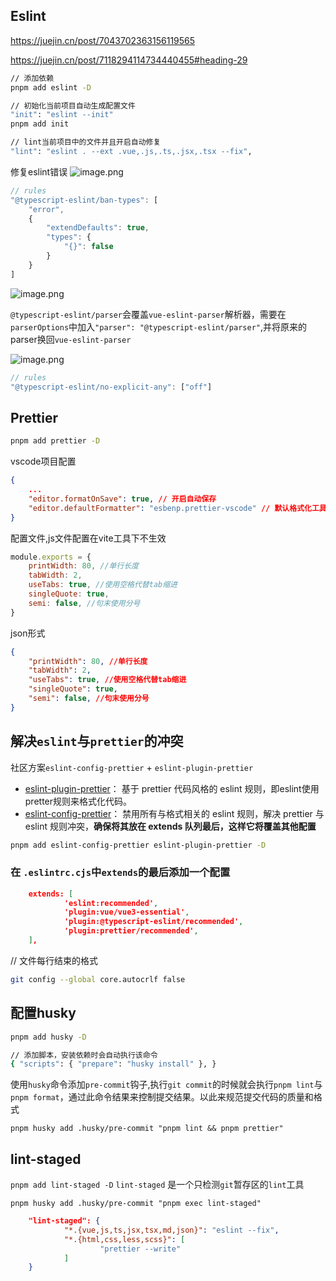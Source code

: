 ## Eslint

https://juejin.cn/post/7043702363156119565

https://juejin.cn/post/7118294114734440455#heading-29

```sh
// 添加依赖
pnpm add eslint -D

// 初始化当前项目自动生成配置文件
"init": "eslint --init"
pnpm add init

// lint当前项目中的文件并且开启自动修复
"lint": "eslint . --ext .vue,.js,.ts,.jsx,.tsx --fix",
```
修复eslint错误
![image.png](https://p6-juejin.byteimg.com/tos-cn-i-k3u1fbpfcp/aefc464540384112a886191c85c47368~tplv-k3u1fbpfcp-watermark.image?)
```cjs
// rules
"@typescript-eslint/ban-types": [
    "error",
    {
        "extendDefaults": true,
        "types": {
            "{}": false
        }
    }
]
```

![image.png](https://p6-juejin.byteimg.com/tos-cn-i-k3u1fbpfcp/49dc7a49782c40b79b51ba0808517fb9~tplv-k3u1fbpfcp-watermark.image?)

`@typescript-eslint/parser`会覆盖`vue-eslint-parser`解析器，需要在`parserOptions`中加入`"parser": "@typescript-eslint/parser"`,并将原来的parser换回`vue-eslint-parser`

![image.png](https://p3-juejin.byteimg.com/tos-cn-i-k3u1fbpfcp/eac491772a5a4a709b3b841b87ec94ef~tplv-k3u1fbpfcp-watermark.image?)

```cjs
// rules
"@typescript-eslint/no-explicit-any": ["off"]
```

## Prettier

```sh
pnpm add prettier -D
```
vscode项目配置

```json
{
    ...
    "editor.formatOnSave": true, // 开启自动保存
    "editor.defaultFormatter": "esbenp.prettier-vscode" // 默认格式化工具选择prettier
}

```
配置文件,js文件配置在vite工具下不生效
```cjs
module.exports = {
    printWidth: 80, //单行长度
    tabWidth: 2,
    useTabs: true, //使用空格代替tab缩进
    singleQuote: true,
    semi: false, //句末使用分号
}

```
json形式
```json
{
    "printWidth": 80, //单行长度
    "tabWidth": 2,
    "useTabs": true, //使用空格代替tab缩进
    "singleQuote": true,
    "semi": false, //句末使用分号
}

```


## 解决`eslint`与`prettier`的冲突

社区方案`eslint-config-prettier` + `eslint-plugin-prettier`

-   [eslint-plugin-prettier](https://link.juejin.cn?target=https%3A%2F%2Fgithub.com%2Fprettier%2Feslint-plugin-prettier "https://github.com/prettier/eslint-plugin-prettier")： 基于 prettier 代码风格的 eslint 规则，即eslint使用pretter规则来格式化代码。
-   [eslint-config-prettier](https://link.juejin.cn?target=https%3A%2F%2Fgithub.com%2Fprettier%2Feslint-config-prettier "https://github.com/prettier/eslint-config-prettier")： 禁用所有与格式相关的 eslint 规则，解决 prettier 与 eslint 规则冲突，**确保将其放在 extends 队列最后，这样它将覆盖其他配置**

  
```sh
pnpm add eslint-config-prettier eslint-plugin-prettier -D
```
### 在 `.eslintrc.cjs`中`extends`的最后添加一个配置
```json
    extends: [
            'eslint:recommended',
            'plugin:vue/vue3-essential',
            'plugin:@typescript-eslint/recommended',
            'plugin:prettier/recommended',
    ],
```

// 文件每行结束的格式
```bash
git config --global core.autocrlf false
```

## 配置husky
```sh
pnpm add husky -D

// 添加脚本，安装依赖时会自动执行该命令
{ "scripts": { "prepare": "husky install" }, }
```

使用`husky`命令添加`pre-commit`钩子,执行`git commit`的时候就会执行`pnpm lint`与`pnpm format`，通过此命令结果来控制提交结果。以此来规范提交代码的质量和格式

`pnpm husky add .husky/pre-commit "pnpm lint && pnpm prettier"`
## lint-staged

`pnpm add lint-staged -D`
`lint-staged` 是一个只检测`git`暂存区的`lint`工具

`pnpm husky add .husky/pre-commit "pnpm exec lint-staged"`

```json
    "lint-staged": {
            "*.{vue,js,ts,jsx,tsx,md,json}": "eslint --fix",
            "*.{html,css,less,scss}": [
                    "prettier --write"
            ]
    }
```